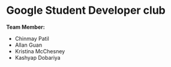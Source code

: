 
# Google Student Developer club

**Team Member:**
- Chinmay Patil
- Allan Guan
- Kristina McChesney
- Kashyap Dobariya
